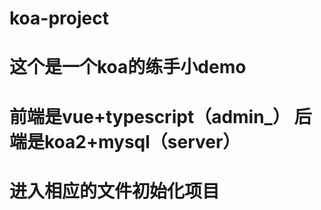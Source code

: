 # koa-project
# 这个是一个koa的练手小demo
# 前端是vue+typescript（admin_） 后端是koa2+mysql（server）
# 进入相应的文件初始化项目


